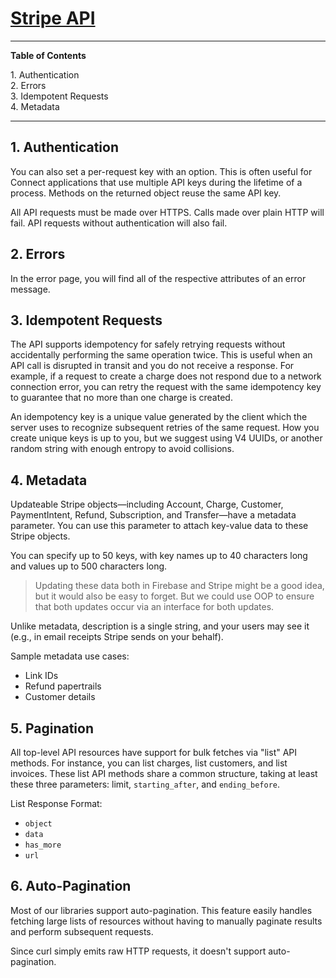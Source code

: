 # [Stripe API][stripe_api]


[stripe_api]: https://stripe.com/docs/api?lang=curl

---

**Table of Contents**

<div id="TOC">
  <ul style="list-style-type: none;">
    <li><a href="#1-authentication">1. Authentication</a></li>
    <li><a href="#2-errors">2. Errors</a></li>
    <li><a href="#3-idempotent-requests">3. Idempotent Requests</a></li>
    <li><a href="#4-metadata">4. Metadata</a></li>
  </ul>
</div>

---

## 1. Authentication

You can also set a per-request key with an option. This is often useful for Connect applications that use multiple API keys during the lifetime of a process. Methods on the returned object reuse the same API key.

All API requests must be made over HTTPS. Calls made over plain HTTP will fail. API requests without authentication will also fail.

## 2. Errors

In the error page, you will find all of the respective attributes of an error message.

## 3. Idempotent Requests

The API supports idempotency for safely retrying requests without accidentally performing the same operation twice. This is useful when an API call is disrupted in transit and you do not receive a response. For example, if a request to create a charge does not respond due to a network connection error, you can retry the request with the same idempotency key to guarantee that no more than one charge is created.

An idempotency key is a unique value generated by the client which the server uses to recognize subsequent retries of the same request. How you create unique keys is up to you, but we suggest using V4 UUIDs, or another random string with enough entropy to avoid collisions.

## 4. Metadata

Updateable Stripe objects—including Account, Charge, Customer, PaymentIntent, Refund, Subscription, and Transfer—have a metadata parameter. You can use this parameter to attach key-value data to these Stripe objects.

You can specify up to 50 keys, with key names up to 40 characters long and values up to 500 characters long.

> Updating these data both in Firebase and Stripe might be a good idea, but it would also be easy to forget. But we could use OOP to ensure that both updates occur via an interface for both updates.

Unlike metadata, description is a single string, and your users may see it (e.g., in email receipts Stripe sends on your behalf).

Sample metadata use cases:

- Link IDs
- Refund papertrails
- Customer details

## 5. Pagination

All top-level API resources have support for bulk fetches via "list" API methods. For instance, you can list charges, list customers, and list invoices. These list API methods share a common structure, taking at least these three parameters: limit, `starting_after`, and `ending_before`.

List Response Format:

- `object`
- `data`
- `has_more`
- `url`

## 6. Auto-Pagination

Most of our libraries support auto-pagination. This feature easily handles fetching large lists of resources without having to manually paginate results and perform subsequent requests.

Since curl simply emits raw HTTP requests, it doesn't support auto-pagination.